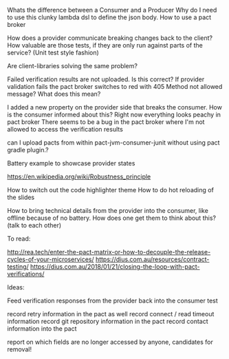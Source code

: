 Whats the difference between a Consumer and a Producer
Why do I need to use this clunky lambda dsl to define the json body.
How to use a pact broker

How does a provider communicate breaking changes back to the client?
How valuable are those tests, if they are only run against parts of the service? (Unit test style fashion)

Are client-libraries solving the same problem?

Failed verification results are not uploaded. Is this correct?
If provider validation fails the pact broker switches to red with 405 Method not allowed message? What does this mean?

I added a new property on the provider side that breaks the consumer. How is the consumer informed about this? Right now everything looks peachy in pact broker
There seems to be a bug in the pact broker where I'm not allowed to access the verification results

can I upload pacts from within pact-jvm-consumer-junit without using pact gradle plugin.?

Battery example to showcase provider states

https://en.wikipedia.org/wiki/Robustness_principle

How to switch out the code highlighter theme
How to do hot reloading of the slides

How to bring technical details from the provider into the consumer, like offline because of no battery.
How does one get them to think about this? (talk to each other)


To read:

http://rea.tech/enter-the-pact-matrix-or-how-to-decouple-the-release-cycles-of-your-microservices/
https://dius.com.au/resources/contract-testing/
https://dius.com.au/2018/01/21/closing-the-loop-with-pact-verifications/

Ideas:

Feed verification responses from the provider back into the consumer test

record retry information in the pact as well
record connect / read timeout information
record git repository information in the pact
record contact information into the pact

report on which fields are no longer accessed by anyone, candidates for removal!